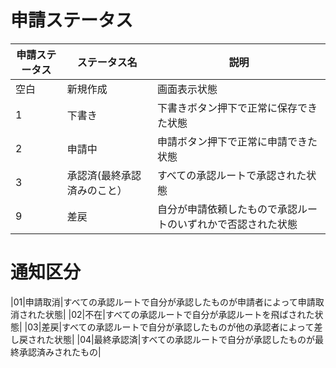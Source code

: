 # 申請ステータス

|申請ステータス|ステータス名|説明|
|---|---|---|
|空白|新規作成|画面表示状態|
|1|下書き|下書きボタン押下で正常に保存できた状態|
|2|申請中|申請ボタン押下で正常に申請できた状態|
|3|承認済(最終承認済みのこと）|すべての承認ルートで承認された状態|
|9|差戻|自分が申請依頼したもので承認ルートのいずれかで否認された状態|


# 通知区分

|01|申請取消|すべての承認ルートで自分が承認したものが申請者によって申請取消された状態|
|02|不在|すべての承認ルートで自分が承認ルートを飛ばされた状態|
|03|差戻|すべての承認ルートで自分が承認したものが他の承認者によって差し戻された状態|
|04|最終承認済|すべての承認ルートで自分が承認したものが最終承認済みされたもの|


